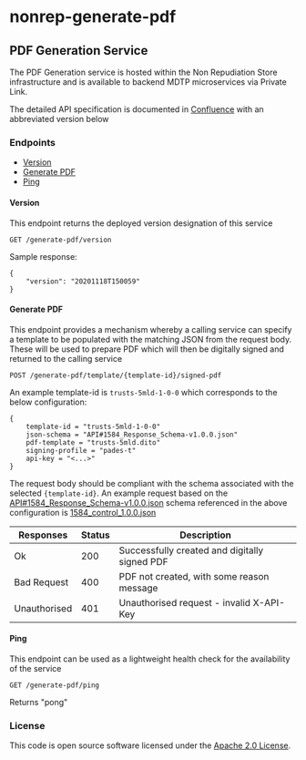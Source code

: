 # nonrep-generate-pdf

## PDF Generation Service

The PDF Generation service is hosted within the Non Repudiation Store infrastructure and is available to backend MDTP microservices via Private Link.

The detailed API specification is documented in [Confluence](https://confluence.tools.tax.service.gov.uk/x/gwDXD) with an abbreviated version below

### Endpoints

*   [Version](#version)
*   [Generate PDF](#generate-pdf)
*   [Ping](#ping)

#### Version <a name="version"></a>

This endpoint returns the deployed version designation of this service 
```
GET /generate-pdf/version
```
Sample response:
```
{
    "version": "20201118T150059"
}
```

#### Generate PDF <a name="generate-pdf"></a>

This endpoint provides a mechanism whereby a calling service can specify a template to be populated with the matching JSON from the request body. These will be used to prepare PDF which will then be digitally signed and returned to the calling service

```
POST /generate-pdf/template/{template-id}/signed-pdf
```

An example template-id is `trusts-5mld-1-0-0` which corresponds to the below configuration:

```    
{
    template-id = "trusts-5mld-1-0-0"
    json-schema = "API#1584_Response_Schema-v1.0.0.json"
    pdf-template = "trusts-5mld.dito"
    signing-profile = "pades-t"
    api-key = "<...>"
}
```

The request body should be compliant with the schema associated with the selected `{template-id}`.
An example request based on the [API#1584_Response_Schema-v1.0.0.json](src/main/resources/API%231584_Response_Schema-v1.0.0.json) schema referenced in the above configuration is [1584_control_1.0.0.json](src/test/resources/1584_control_1.0.0.json)

| Responses    | Status    | Description |
| --------|---------|-------|
| Ok  | 200   | Successfully created and digitally signed PDF |
| Bad Request | 400   |  PDF not created, with some reason message |
| Unauthorised | 401   |  Unauthorised request - invalid X-API-Key |

#### Ping <a name="ping"></a>
This endpoint can be used as a lightweight health check for the availability of the service
```
GET /generate-pdf/ping
```
Returns "pong"

### License

This code is open source software licensed under the [Apache 2.0 License]("http://www.apache.org/licenses/LICENSE-2.0.html").

